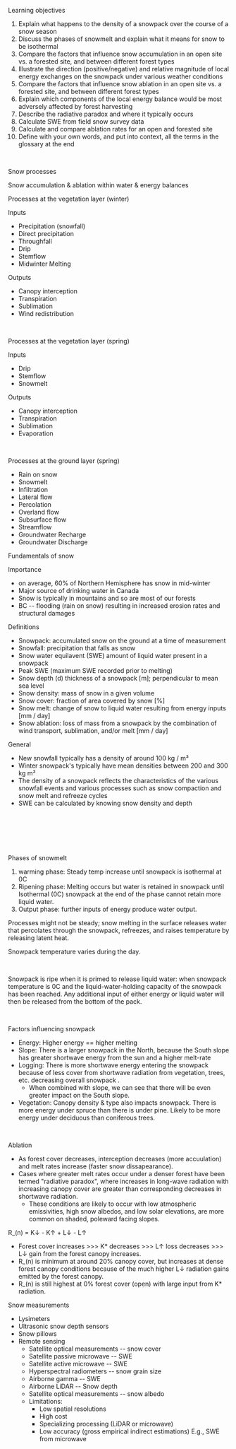 Learning objectives

1.  Explain what happens to the density of a snowpack over the course of
    a snow season
2.  Discuss the phases of snowmelt and explain what it means for snow to
    be isothermal
3.  Compare the factors that influence snow accumulation in an open site
    vs. a forested site, and between different forest types
4.  Illustrate the direction (positive/negative) and relative magnitude
    of local energy exchanges on the snowpack under various weather
    conditions
5.  Compare the factors that influence snow ablation in an open site vs.
    a forested site, and between different forest types
6.  Explain which components of the local energy balance would be most
    adversely affected by forest harvesting
7.  Describe the radiative paradox and where it typically occurs
8.  Calculate SWE from field snow survey data
9.  Calculate and compare ablation rates for an open and forested site
10. Define with your own words, and put into context, all the terms in
    the glossary at the end

 

Snow processes

Snow accumulation & ablation within water & energy balances

Processes at the vegetation layer (winter)

Inputs

-   Precipitation (snowfall)
-   Direct precipitation
-   Throughfall
-   Drip
-   Stemflow
-   Midwinter Melting

Outputs

-   Canopy interception
-   Transpiration
-   Sublimation
-   Wind redistribution

 

Processes at the vegetation layer (spring)

Inputs

-   Drip
-   Stemflow
-   Snowmelt

Outputs

-   Canopy interception
-   Transpiration
-   Sublimation
-   Evaporation

 

Processes at the ground layer (spring)

-   Rain on snow
-   Snowmelt
-   Infiltration
-   Lateral flow
-   Percolation
-   Overland flow
-   Subsurface flow
-   Streamflow
-   Groundwater Recharge
-   Groundwater Discharge

Fundamentals of snow

Importance

-   on average, 60% of Northern Hemisphere has snow in mid-winter
-   Major source of drinking water in Canada
-   Snow is typically in mountains and so are most of our forests
-   BC -- flooding (rain on snow) resulting in increased erosion rates
    and structural damages

Definitions

-   Snowpack: accumulated snow on the ground at a time of measurement
-   Snowfall: precipitation that falls as snow
-   Snow water equilavent (SWE) amount of liquid water present in a
    snowpack
-   Peak SWE (maximum SWE recorded prior to melting)
-   Snow depth (d) thickness of a snowpack \[m\]; perpendicular to mean
    sea level
-   Snow density: mass of snow in a given volume
-   Snow cover: fraction of area covered by snow \[%\]
-   Snow melt: change of snow to liquid water resulting from energy
    inputs \[mm / day\]
-   Snow ablation: loss of mass from a snowpack by the combination of
    wind transport, sublimation, and/or melt \[mm / day\]

General

-   New snowfall typically has a density of around 100 kg / m³
-   Winter snowpack's typically have mean densities between 200 and 300
    kg m³
-   The density of a snowpack reflects the characteristics of the
    various snowfall events and various processes such as snow
    compaction and snow melt and refreeze cycles
-   SWE can be calculated by knowing snow density and depth

 

 

 

Phases of snowmelt

1.  warming phase: Steady temp increase until snowpack is isothermal at
    0C
2.  Ripening phase: Melting occurs but water is retained in snowpack
    until Isothermal (0C) snowpack at the end of the phase cannot retain
    more liquid water.
3.  Output phase: further inputs of energy produce water output. 

Processes might not be steady; snow melting in the surface releases
water that percolates through the snowpack, refreezes, and raises
temperature by releasing latent heat.

Snowpack temperature varies during the day.

 

Snowpack is ripe when it is primed to release liquid water: when
snowpack temperature is 0C and the liquid-water-holding capacity of the
snowpack has been reached. Any additional input of either energy or
liquid water will then be released from the bottom of the pack.

 

Factors influencing snowpack

-   Energy: Higher energy == higher melting
-   Slope: There is a larger snowpack in the North, because the South
    slope has greater shortwave energy from the sun and a higher
    melt-rate
-   Logging: There is more shortwave energy entering the snowpack
    because of less cover from shortwave radiation from vegetation,
    trees, etc. decreasing overall snowpack .
    -   When combined with slope, we can see that there will be even
        greater impact on the South slope.
-   Vegetation: Canopy density & type also impacts snowpack. There is
    more energy under spruce than there is under pine. Likely to be more
    energy under deciduous than coniferous trees.

 

Ablation

-   As forest cover decreases, interception decreases (more accuulation)
    and melt rates increase (faster snow dissapearance).
-   Cases where greater melt rates occur under a denser forest have been
    termed "radiative paradox", where increases in long-wave radiation
    with increasing canopy cover are greater than corresponding
    decreases in shortwave radiation.
    -   These conditions are likely to occur with low atmospheric
        emissivities, high snow albedos, and low solar elevations, are
        more common on shaded, poleward facing slopes.

R\_(n) = K↓ - K↑ + L↓ - L↑ 

-   Forest cover increases \>\>\> K\* decreases \>\>\> L↑ loss
    decreases \>\>\> L↓ gain from the forest canopy increases.
-   R\_(n) is minimum at around 20% canopy cover, but increases at dense
    forest canopy conditions because of the much higher L↓ radiation
    gains emitted by the forest canopy.
-   R\_(n) is still highest at 0% forest cover (open) with large input
    from K\* radiation.

Snow measurements

-   Lysimeters
-   Ultrasonic snow depth sensors
-   Snow pillows
-   Remote sensing
    -   Satellite optical measurements -- snow cover
    -   Satellite passive microwave -- SWE
    -   Satellite active microwave -- SWE
    -   Hyperspectral radiometers -- snow grain size
    -   Airborne gamma -- SWE
    -   Airborne LiDAR -- Snow depth
    -   Satellite optical measurements -- snow albedo
    -   Limitations:
        -   Low spatial resolutions
        -   High cost
        -   Specializing processing (LiDAR or microwave)
        -   Low accuracy (gross empirical indirect estimations) E.g.,
            SWE from microwave
